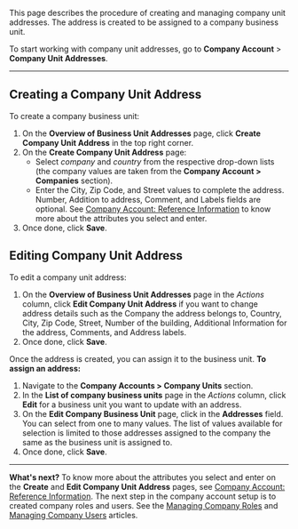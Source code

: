 This page describes the procedure of creating and managing company unit addresses. The address is created to be assigned to a company business unit.

To start working with company unit addresses, go to **Company Account** > **Company Unit Addresses**.
***
## Creating a Company Unit Address

To create a company business unit:
1. On the **Overview of Business Unit Addresses** page, click **Create Company Unit Address** in the top right corner.
2. On the **Create Company Unit Address** page:
    * Select _company_ and _country_ from the respective drop-down lists (the company values are taken from the **Company Account > Companies** section).
    * Enter the City, Zip Code, and Street values to complete the address. Number, Addition to address, Comment, and Labels fields are optional. See [Company Account: Reference Information](https://documentation.spryker.com/docs/en/company-account-reference-information) to know more about the attributes you select and enter.
3. Once done, click **Save**. 

## Editing Company Unit Address
To edit a company unit address:
1. On the **Overview of Business Unit Addresses** page in the _Actions_ column, click **Edit Company Unit Address** if you want to change address details such as the Company the address belongs to, Country, City, Zip Code, Street, Number of the building, Additional Information for the address, Comments, and Address labels.
2. Once done, click **Save**.

Once the address is created, you can assign it to the business unit.
**To assign an address:**
1. Navigate to the **Company Accounts > Company Units** section.
2. In the **List of company business units** page  in the _Actions_ column, click **Edit** for a business unit you want to update with an address.
3. On the **Edit Company Business Unit** page, click in the **Addresses** field. You can select from one to many values. The list of values available for selection is limited to those addresses assigned to the company the same as the business unit is assigned to.
4. Once done, click **Save**.

***
**What's next?**
To know more about the attributes you select and enter on the **Create** and **Edit Company Unit Address** pages, see [Company Account: Reference Information](https://documentation.spryker.com/docs/en/company-account-reference-information).
The next step in the company account setup is to created company roles and users. See the [Managing Company Roles](https://documentation.spryker.com/docs/en/managing-company-roles) and [Managing Company Users](https://documentation.spryker.com/docs/en/managing-company-users) articles.